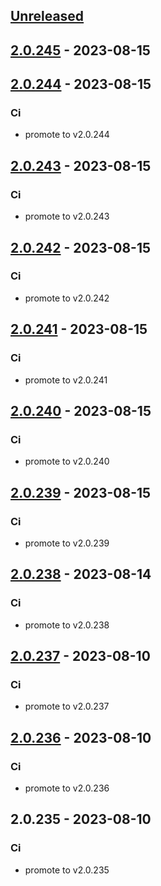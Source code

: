 <a name="unreleased"></a>
## [Unreleased]


<a name="2.0.245"></a>
## [2.0.245] - 2023-08-15

<a name="2.0.244"></a>
## [2.0.244] - 2023-08-15
### Ci
- promote to v2.0.244


<a name="2.0.243"></a>
## [2.0.243] - 2023-08-15
### Ci
- promote to v2.0.243


<a name="2.0.242"></a>
## [2.0.242] - 2023-08-15
### Ci
- promote to v2.0.242


<a name="2.0.241"></a>
## [2.0.241] - 2023-08-15
### Ci
- promote to v2.0.241


<a name="2.0.240"></a>
## [2.0.240] - 2023-08-15
### Ci
- promote to v2.0.240


<a name="2.0.239"></a>
## [2.0.239] - 2023-08-15
### Ci
- promote to v2.0.239


<a name="2.0.238"></a>
## [2.0.238] - 2023-08-14
### Ci
- promote to v2.0.238


<a name="2.0.237"></a>
## [2.0.237] - 2023-08-10
### Ci
- promote to v2.0.237


<a name="2.0.236"></a>
## [2.0.236] - 2023-08-10
### Ci
- promote to v2.0.236


<a name="2.0.235"></a>
## 2.0.235 - 2023-08-10
### Ci
- promote to v2.0.235


[Unreleased]: https://gitlab.industrysoftware.automation.siemens.com/caas-ops/fleet/aws-usea1-qa-qa/compare/2.0.245...HEAD
[2.0.245]: https://gitlab.industrysoftware.automation.siemens.com/caas-ops/fleet/aws-usea1-qa-qa/compare/2.0.244...2.0.245
[2.0.244]: https://gitlab.industrysoftware.automation.siemens.com/caas-ops/fleet/aws-usea1-qa-qa/compare/2.0.243...2.0.244
[2.0.243]: https://gitlab.industrysoftware.automation.siemens.com/caas-ops/fleet/aws-usea1-qa-qa/compare/2.0.242...2.0.243
[2.0.242]: https://gitlab.industrysoftware.automation.siemens.com/caas-ops/fleet/aws-usea1-qa-qa/compare/2.0.241...2.0.242
[2.0.241]: https://gitlab.industrysoftware.automation.siemens.com/caas-ops/fleet/aws-usea1-qa-qa/compare/2.0.240...2.0.241
[2.0.240]: https://gitlab.industrysoftware.automation.siemens.com/caas-ops/fleet/aws-usea1-qa-qa/compare/2.0.239...2.0.240
[2.0.239]: https://gitlab.industrysoftware.automation.siemens.com/caas-ops/fleet/aws-usea1-qa-qa/compare/2.0.238...2.0.239
[2.0.238]: https://gitlab.industrysoftware.automation.siemens.com/caas-ops/fleet/aws-usea1-qa-qa/compare/2.0.237...2.0.238
[2.0.237]: https://gitlab.industrysoftware.automation.siemens.com/caas-ops/fleet/aws-usea1-qa-qa/compare/2.0.236...2.0.237
[2.0.236]: https://gitlab.industrysoftware.automation.siemens.com/caas-ops/fleet/aws-usea1-qa-qa/compare/2.0.235...2.0.236
